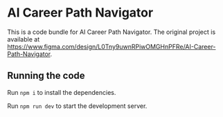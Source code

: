 
  # AI Career Path Navigator

  This is a code bundle for AI Career Path Navigator. The original project is available at https://www.figma.com/design/L0Tny9uwnRPiwOMGHnPFRe/AI-Career-Path-Navigator.

  ## Running the code

  Run `npm i` to install the dependencies.

  Run `npm run dev` to start the development server.
  